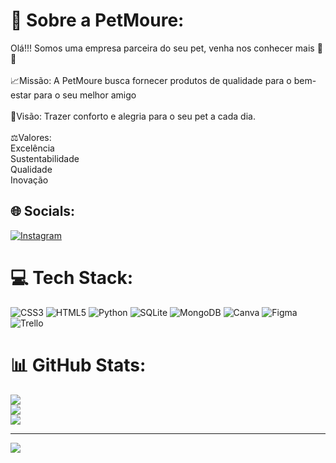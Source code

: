 # 🐾 Sobre a PetMoure:
Olá!!! Somos uma empresa parceira do seu pet, venha nos conhecer mais 🐾💚<br><br>📈Missão: A PetMoure busca fornecer produtos de qualidade para o bem-estar para o seu melhor amigo<br><br>📌Visão: Trazer conforto e alegria para o seu pet a cada dia.<br><br>⚖️Valores:<br>Excelência<br>Sustentabilidade<br>Qualidade<br>Inovação


## 🌐 Socials:
[![Instagram](https://img.shields.io/badge/Instagram-%23E4405F.svg?logo=Instagram&logoColor=white)](https://instagram.com/PetMoure) 

# 💻 Tech Stack:
![CSS3](https://img.shields.io/badge/css3-%231572B6.svg?style=for-the-badge&logo=css3&logoColor=white) ![HTML5](https://img.shields.io/badge/html5-%23E34F26.svg?style=for-the-badge&logo=html5&logoColor=white) ![Python](https://img.shields.io/badge/python-3670A0?style=for-the-badge&logo=python&logoColor=ffdd54) ![SQLite](https://img.shields.io/badge/sqlite-%2307405e.svg?style=for-the-badge&logo=sqlite&logoColor=white) ![MongoDB](https://img.shields.io/badge/MongoDB-%234ea94b.svg?style=for-the-badge&logo=mongodb&logoColor=white) ![Canva](https://img.shields.io/badge/Canva-%2300C4CC.svg?style=for-the-badge&logo=Canva&logoColor=white) 	![Figma](https://img.shields.io/badge/figma-%23F24E1E.svg?style=for-the-badge&logo=figma&logoColor=white) ![Trello](https://img.shields.io/badge/Trello-%23026AA7.svg?style=for-the-badge&logo=Trello&logoColor=white)
# 📊 GitHub Stats:
![](https://github-readme-stats.vercel.app/api?username=P3tMoure&theme=merko&hide_border=false&include_all_commits=false&count_private=false)<br/>
![](https://github-readme-streak-stats.herokuapp.com/?user=P3tMoure&theme=merko&hide_border=false)<br/>
![](https://github-readme-stats.vercel.app/api/top-langs/?username=P3tMoure&theme=merko&hide_border=false&include_all_commits=false&count_private=false&layout=compact)

---
[![](https://visitcount.itsvg.in/api?id=P3tMoure&icon=9&color=3)](https://visitcount.itsvg.in)

<!-- Proudly created with GPRM ( https://gprm.itsvg.in ) -->
